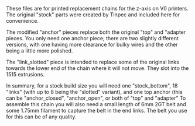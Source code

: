 These files are for printed replacement chains for the z-axis on V0 printers.
The original "stock" parts were created by Tinpec and included here for convenience.

The modified "anchor" pieces replace both the original "top" and "adapter pieces.
You only need one anchor piece; there are two slightly different versions, with one having more clearance for bulky wires and the other being a little more polished.

The "link_slotted" piece is intended to replace some of the original links towards the lower end of the chain where it will not move. They slot into the 1515 extrusions.

In summary, for a stock build size you will need one "stock_bottom", 18 "links" (with up to 8 being the "slotted" variant), and one top anchor (this can be "anchor_closed", "anchor_open", or both of "top" and "adapter"
To assemble this chain you will also need a small length of 6mm 2GT belt and some 1.75mm filament to capture the belt in the end links. The belt you use for this can be of any quality.
